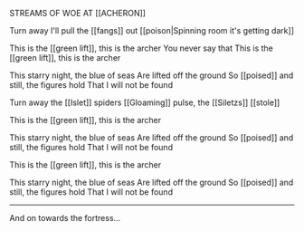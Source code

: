 STREAMS OF WOE AT [[ACHERON]]

Turn away I'll pull the [[fangs]] out
[[poison|Spinning room it's getting dark]]

This is the [[green lift]], this is the archer
You never say that
This is the [[green lift]], this is the archer

This starry night, the blue of seas
Are lifted off the ground
So [[poised]] and still, the figures hold
That I will not be found

Turn away the [[Islet]] spiders
[[Gloaming]] pulse, the [[Siletzs]] [[stole]]

This is the [[green lift]], this is the archer

This starry night, the blue of seas
Are lifted off the ground
So [[poised]] and still, the figures hold
That I will not be found

This is the [[green lift]], this is the archer

This starry night, the blue of seas
Are lifted off the ground
So [[poised]] and still, the figures hold
That I will not be found

---

And on towards the fortress...